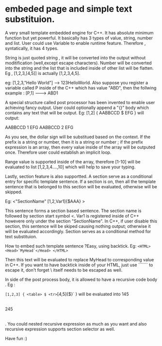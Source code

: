 embeded page and simple text substituion.
=====================================

A very small template embedded engine for C++. It has absolute minimum function but yet powerful. It basically has 3 types of value, string, number and list. User could use Variable to enable runtime feature. Therefore , syntatically, it has 4 types. 

String is just quoted string , it will be converted into the output without moditification (well,except escape characters). Number will be converted into the string and the list that is included inside of other list will be flatten. Eg , [1,2,3,[4,5]] is actually [1,2,3,4,5].

eg:
[1,2,3,"Hello World"] --> 123HelloWorld.
Also suppose you register a variable called P inside of the C++ which has value "ABD", then the follwing example :
[P,1] ---> ABD1

A special structure called post processor has been invented to enable user achieving fancy output. User could optionally append a "{}" body which contains any text that will be output. 
Eg:
[1,2] { AABBCCD $ EFG } will output:

AABBCCD 1 EFG AABBCCD 2 EFG 

As you see, the dollar sign will be substitued based on the context. If the prefix is a string or number, then it is a string or number ; if the prefix expression is an array, then every value inside of the array will be outputed once. Therefore user could establish an implicit loop.

Range value is supported inside of the array, therefore [1-10] will be evaluated to list [1,2,3,4....,10] which will help to save your typing.

Lastly, section feature is also supportted. A section serve as a conditional entry for specific template sentence. If a section is on, then all the template sentence that is belonged to this section will be evaluated, otherwise will be skipped.

Eg:
<"SectionName" [1,2,Var1]{$AAA} >

This sentence forms a section based sentence. The section name is followed by section start symbol <. Var1 is registered inside of C++ howevere only under the section "SectionName". In C++, if user disable this section, this sentence will be skiped causing nothing output; otherwise it will be evaluated accordingly. Section serves as a conditional method for text substituion.

How to embed such template sentence ?Easy, using backtick. 
Eg:
```<HTML> <Head>`MyHead`</Head> </HTML>```

Then this text will be evaluated to replace MyHead to corresponding value in C++. If you want to have backtick inside of your HTML, just use ```\```` to escape it, don't forget \ itself needs to be escaped as well. 

In side of the post process body, it is allowed to have a recursive code body . Eg :

`[1,2,3] { <table> $ <tr>`[4,5]{$}`</tr> </table> } will be evaluated into <table>1<tr>45</tr></table><table>2<tr>45</tr></table>. You could nested recursive expression as much as you want and also recursive expression supports
section selector as well. 

Have fun :)






